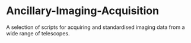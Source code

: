 # Ancillary-Imaging-Acquisition
A selection of scripts for acquiring and standardised imaging data from a wide range of telescopes.
